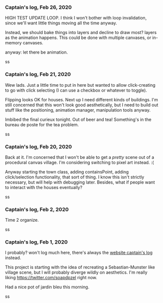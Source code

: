 
### Captain's log, Feb 26, 2020

HIGH TEST UPDATE LOOP. I think I won't bother with loop invalidation, since we'll want little things moving all the time anyway.

Instead, we should bake things into layers and decline to draw most? layers as the animation happens. This could be done with multiple canvases, or in-memory canvases.

anyway: let there be animation.

ss

### Captain's log, Feb 21, 2020

Wew lads. Just a little time to put in here but wanted to allow click-creating to go with click selecting (I can use a checkbox or whatever to toggle).

Flipping looks OK for houses. Next up I need different kinds of buildings. I'm still concerned that this won't look good aesthetically, but I need to build out stuff like the positioning, animation manager, manipulation tools anyway.

Imbibed the final curieux tonight. Out of beer and tea! Something's in the bureau de poste for the tea problem.

ss

### Captain's log, Feb 20, 2020

Back at it. I'm concerned that I won't be able to get a *pretty* scene out of a procedural canvas village. I'm considering switching to pixel art instead. :(

Anyway starting the town class, adding containsPoint, adding click/selection functionality, that sort of thing. I know this isn't strictly necessary, but will help with debugging later. Besides, what if people want to interact with the houses eventually?

ss


### Captain's log, Feb 2, 2020

Time 2 organize.

ss

### Captain's log, Feb 1, 2020

I probably? won't log much here, there's always the [website captain's log](https://github.com/simonsarris/site-simonsarris/blob/master/captainslog.md) instead.

This project is starting with the idea of recreating a Sebastian-Munster like village scene,
but I will probably diverge wildly on aesthetics. I'm really liking https://twitter.com/soapdpzel right now.

Had a nice pot of jardin bleu this morning.

ss
